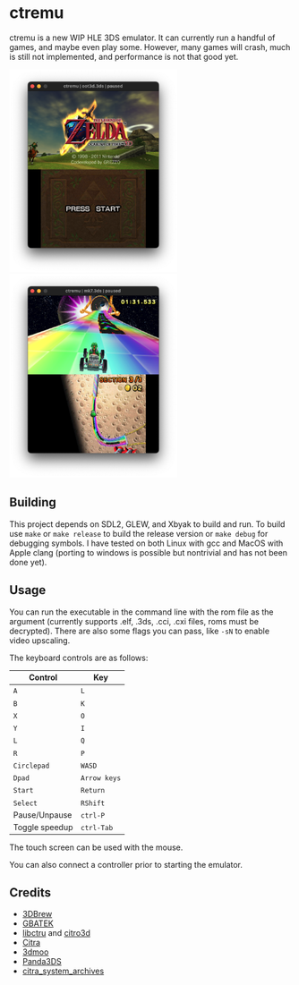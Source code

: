 # ctremu

ctremu is a new WIP HLE 3DS emulator. It can currently run a handful of games, and maybe even play some. However, many games will crash, much is still not implemented, and performance is not that good yet.

<img src=images/oot3d.png width=300>
<img src=images/mk7.png width=300>

## Building

This project depends on SDL2, GLEW, and Xbyak to build and run. To build use `make` or `make release` to build the release version or `make debug` for debugging symbols. I have tested on both Linux with gcc and MacOS with Apple clang (porting to windows is possible but nontrivial and has not been done yet).

## Usage

You can run the executable in the command line with the rom file as the argument (currently supports .elf, .3ds, .cci, .cxi files, roms must be decrypted). There are also some flags you can pass, like `-sN` to enable video upscaling.

The keyboard controls are as follows:

| Control | Key |
| --- | --- |
| `A` | `L` |
| `B` | `K` |
| `X` | `O` |
| `Y` | `I` |
| `L` | `Q` |
| `R` | `P` |
| `Circlepad` | `WASD` |
| `Dpad` | `Arrow keys` |
| `Start` | `Return` |
| `Select` | `RShift` |
| Pause/Unpause | `ctrl-P` |
| Toggle speedup | `ctrl-Tab` |

The touch screen can be used with the mouse.

You can also connect a controller prior to starting the emulator.

## Credits

- [3DBrew](https://www.3dbrew.org)
- [GBATEK](https://www.problemkaputt.de/gbatek.htm)
- [libctru](https://github.com/devkitPro/libctru) and [citro3d](https://github.com/devkitPro/citro3d)
- [Citra](https://github.com/PabloMK7/citra)
- [3dmoo](https://github.com/plutooo/3dmoo)
- [Panda3DS](https://github.com/wheremyfoodat/Panda3DS)
- [citra_system_archives](https://github.com/B3n30/citra_system_archives)
